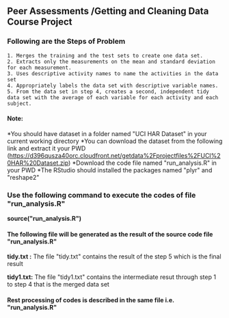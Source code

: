 ## Peer Assessments /Getting and Cleaning Data Course Project

### Following are the Steps of Problem

	1. Merges the training and the test sets to create one data set.
	2. Extracts only the measurements on the mean and standard deviation for each measurement. 
	3. Uses descriptive activity names to name the activities in the data set
	4. Appropriately labels the data set with descriptive variable names. 
	5. From the data set in step 4, creates a second, independent tidy data set with the average of each variable for each activity and each subject.
	
#### Note:

*You should have dataset in a folder named "UCI HAR Dataset" in your current working directory
*You can download the dataset from the following link and extract it your PWD
	(https://d396qusza40orc.cloudfront.net/getdata%2Fprojectfiles%2FUCI%20HAR%20Dataset.zip)
*Download the code file named "run_analysis.R" in your PWD
*The RStudio should installed the packages named "plyr" and "reshape2"



### Use the following command to execute the codes of file "run_analysis.R"
  **source("run_analysis.R")**
  

#### The following file will be generated as the result of the source code file "run_analysis.R"
**tidy.txt :** The file "tidy.txt" contains the result of the step 5 which is the final result

**tidy1.txt:** The file "tidy1.txt" contains the intermediate resut through step 1 to step 4 that is the merged data set
  

#### Rest processing of codes is described in the same file i.e. "run_analysis.R"